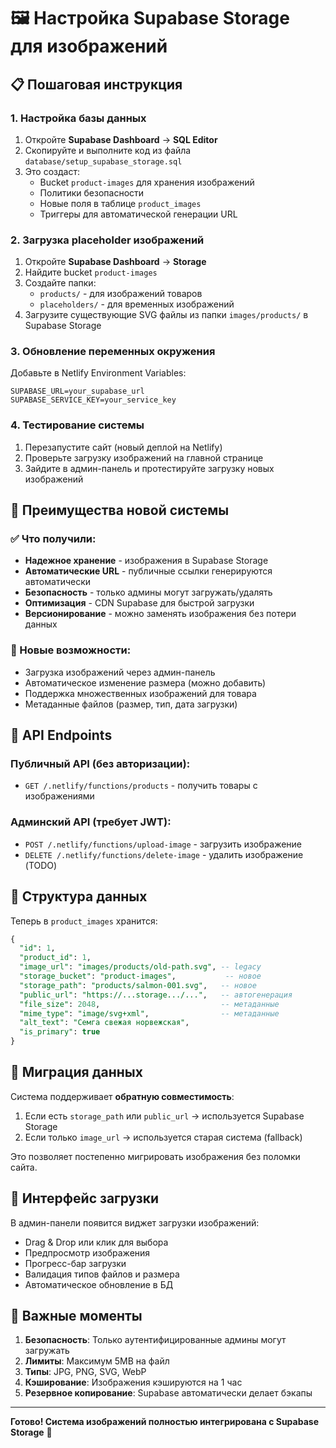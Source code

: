 # 🖼️ Настройка Supabase Storage для изображений

## 📋 Пошаговая инструкция

### 1. Настройка базы данных

1. Откройте **Supabase Dashboard** → **SQL Editor**
2. Скопируйте и выполните код из файла `database/setup_supabase_storage.sql`
3. Это создаст:
   - Bucket `product-images` для хранения изображений
   - Политики безопасности
   - Новые поля в таблице `product_images`
   - Триггеры для автоматической генерации URL

### 2. Загрузка placeholder изображений

1. Откройте **Supabase Dashboard** → **Storage**
2. Найдите bucket `product-images`
3. Создайте папки:
   - `products/` - для изображений товаров
   - `placeholders/` - для временных изображений
4. Загрузите существующие SVG файлы из папки `images/products/` в Supabase Storage

### 3. Обновление переменных окружения

Добавьте в Netlify Environment Variables:

```env
SUPABASE_URL=your_supabase_url
SUPABASE_SERVICE_KEY=your_service_key
```

### 4. Тестирование системы

1. Перезапустите сайт (новый деплой на Netlify)
2. Проверьте загрузку изображений на главной странице
3. Зайдите в админ-панель и протестируйте загрузку новых изображений

## 🎯 Преимущества новой системы

### ✅ Что получили:

- **Надежное хранение** - изображения в Supabase Storage
- **Автоматические URL** - публичные ссылки генерируются автоматически
- **Безопасность** - только админы могут загружать/удалять
- **Оптимизация** - CDN Supabase для быстрой загрузки
- **Версионирование** - можно заменять изображения без потери данных

### 🚀 Новые возможности:

- Загрузка изображений через админ-панель
- Автоматическое изменение размера (можно добавить)
- Поддержка множественных изображений для товара
- Метаданные файлов (размер, тип, дата загрузки)

## 🔧 API Endpoints

### Публичный API (без авторизации):

- `GET /.netlify/functions/products` - получить товары с изображениями

### Админский API (требует JWT):

- `POST /.netlify/functions/upload-image` - загрузить изображение
- `DELETE /.netlify/functions/delete-image` - удалить изображение (TODO)

## 📝 Структура данных

Теперь в `product_images` хранится:

```sql
{
  "id": 1,
  "product_id": 1,
  "image_url": "images/products/old-path.svg", -- legacy
  "storage_bucket": "product-images",           -- новое
  "storage_path": "products/salmon-001.svg",   -- новое
  "public_url": "https://...storage.../...",   -- автогенерация
  "file_size": 2048,                           -- метаданные
  "mime_type": "image/svg+xml",                -- метаданные
  "alt_text": "Семга свежая норвежская",
  "is_primary": true
}
```

## 🔄 Миграция данных

Система поддерживает **обратную совместимость**:

1. Если есть `storage_path` или `public_url` → используется Supabase Storage
2. Если только `image_url` → используется старая система (fallback)

Это позволяет постепенно мигрировать изображения без поломки сайта.

## 🎨 Интерфейс загрузки

В админ-панели появится виджет загрузки изображений:

- Drag & Drop или клик для выбора
- Предпросмотр изображения
- Прогресс-бар загрузки
- Валидация типов файлов и размера
- Автоматическое обновление в БД

## 🚨 Важные моменты

1. **Безопасность**: Только аутентифицированные админы могут загружать
2. **Лимиты**: Максимум 5MB на файл
3. **Типы**: JPG, PNG, SVG, WebP
4. **Кэширование**: Изображения кэшируются на 1 час
5. **Резервное копирование**: Supabase автоматически делает бэкапы

---

**Готово! Система изображений полностью интегрирована с Supabase Storage** 🎉
